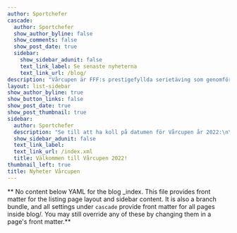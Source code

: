 ```yaml
---
author: Sportchefer
cascade:
  author: Sportchefer
  show_author_byline: false
  show_comments: false
  show_post_date: true
  sidebar:
    show_sidebar_adunit: false
    text_link_label: Se senaste nyheterna
    text_link_url: /blog/
description: "Vårcupen är FFF:s prestigefyllda serietäving som genomförs varje vår (därav namnet)."
layout: list-sidebar
show_author_byline: true
show_button_links: false
show_post_date: true
show_post_thumbnail: true
sidebar:
  author: Sportchefer
  description: "Se till att ha koll på datumen för Vårcupen år 2022:\n\n- Tisdagen den 25 januari \n- Tisdagen den 15 febuari \n- Tisdagen den 29 mars \n- Tisdagen den 19 april \n- Tisdagen den 17 maj (då segrare koras)"
  show_sidebar_adunit: false
  text_link_label: 
  text_link_url: /index.xml
  title: Välkommen till Vårcupen 2022!
thumbnail_left: true
title: Nyheter Vårcupen
---
```


** No content below YAML for the blog _index. This file provides front matter for the listing page layout and sidebar content. It is also a branch bundle, and all settings under `cascade` provide front matter for all pages inside blog/. You may still override any of these by changing them in a page's front matter.**
